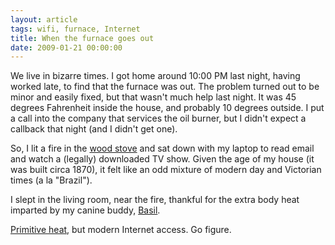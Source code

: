 ```yaml
---
layout: article
tags: wifi, furnace, Internet
title: When the furnace goes out
date: 2009-01-21 00:00:00
---
```


We live in bizarre times. I got home around 10:00 PM last night, having
worked late, to find that the furnace was out. The problem turned out to be
minor and easily fixed, but that wasn't much help last night. It was 45
degrees Fahrenheit inside the house, and probably 10 degrees outside. I put
a call into the company that services the oil burner, but I didn't expect a
callback that night (and I didn't get one).

So, I lit a fire in the [wood stove][] and sat down with my laptop to read
email and watch a (legally) downloaded TV show. Given the age of my house
(it was built circa 1870), it felt like an odd mixture of modern day and
Victorian times (a la "Brazil").

I slept in the living room, near the fire, thankful for the extra body heat
imparted by my canine buddy, [Basil][].

[Primitive heat][], but modern Internet access. Go figure.

[wood stove]: http://www.regency-fire.com/
[Basil]: http://www.clapper.org/menagerie/basil-1.jpg
[Primitive heat]: http://www.ssrsi.org/sr2/Heat/primheat.htm
